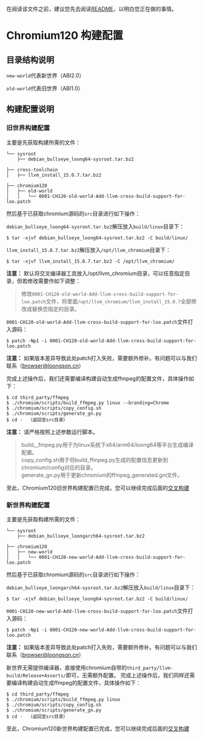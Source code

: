 在阅读该文件之前，建议您先去阅读[README](../#chromium-for-loongarch64-交叉构建)，以明白您正在做的事情。
# Chromium120 构建配置

## 目录结构说明

`new-world`代表新世界（ABI2.0）

`old-world`代表旧世界（ABI1.0）

## 构建配置说明

### 旧世界构建配置

主要是先获取构建所需的文件：

```
└── sysroot
    ├── debian_bullseye_loong64-sysroot.tar.bz2

├── cross-toolchain
│   ├── llvm_install_15.0.7.tar.bz2

├── chromium120
│   ├── old-world
│   │   └── 0001-CH120-old-world-Add-llvm-cross-build-support-for-loo.patch
```

然后基于已获取chromium源码的`src`目录进行如下操作：

`debian_bullseye_loong64-sysroot.tar.bz2`解压放入`build/linux`目录下：

```shell
$ tar -xjvf debian_bullseye_loong64-sysroot.tar.bz2 -C build/linux/
```

`llvm_install_15.0.7.tar.bz2`解压放入`/opt/llvm_chromium`目录下：

```shell
$ tar -xjvf llvm_install_15.0.7.tar.bz2 -C /opt/llvm_chromium/
```

**注意：** 默认将交叉编译器工具放入/opt/llvm_chromium目录，可以任意指定目录，但若修改需要作如下调整：

> 修改`0001-CH120-old-world-Add-llvm-cross-build-support-for-loo.patch`文件，将里面`/opt/llvm_chromium/llvm_install_15.0.7`全部修改成替换您指定的目录。

`0001-CH120-old-world-Add-llvm-cross-build-support-for-loo.patch`文件打入源码：

```shell
$ patch -Np1 -i 0001-CH120-old-world-Add-llvm-cross-build-support-for-loo.patch 
```

**注意：** 如果版本差异导致此处patch打入失败，需要额外修补。有问题可以与我们联系（browser@loongson.cn）

完成上述操作后，我们还需要编译构建自动生成ffmpeg的配置文件，具体操作如下：

```shell
$ cd third_party/ffmpeg
$ ./chromium/scripts/build_ffmpeg.py linux --branding=Chrome
$ ./chromium/scripts/copy_config.sh
$ ./chromium/scripts/generate_gn.py
$ cd -  （返回至src目录）
```
**注意：** 请严格按照上述参数运行脚本。
> build__fmpeg.py用于为linux系统下x64/arm64/loong64等平台生成编译配置。  
> copy_config.sh用于将build_ffmpeg.py生成的配置信息更新到chromium/config对应的目录。  
> generate_gn.py用于更新chromium的ffmpeg_generated.gni文件。

至此，Chromium120旧世界构建配置已完成，您可以继续完成后面的[交叉构建](../#三构建配置)

### 新世界构建配置

主要是先获取构建所需的文件：

```
└── sysroot
    ├── debian_bullseye_loongarch64-sysroot.tar.bz2

├── chromium120
│   ├── new-world
│   │   └── 0001-CH120-new-world-Add-llvm-cross-build-support-for-loo.patch
```

然后基于已获取chromium源码的`src`目录进行如下操作：

`debian_bullseye_loongarch64-sysroot.tar.bz2`解压放入`build/linux`目录下：

```shell
$ tar -xjvf debian_bullseye_loong64-sysroot.tar.bz2 -C build/linux/
```

`0001-CH120-new-world-Add-llvm-cross-build-support-for-loo.patch`文件打入源码：

```shell
$ patch -Np1 -i 0001-CH120-new-world-Add-llvm-cross-build-support-for-loo.patch 
```

**注意：** 如果版本差异导致此处patch打入失败，需要额外修补。有问题可以与我们联系（browser@loongson.cn）

新世界无需提供编译器，直接使用chromium自带的`third_party/llvm-build/Release+Asserts/`即可，无需额外配置。
完成上述操作后，我们同样还需要编译构建自动生成ffmpeg的配置文件，具体操作如下：

```shell
$ cd third_party/ffmpeg
$ ./chromium/scripts/build_ffmpeg.py linux
$ ./chromium/scripts/copy_config.sh
$ ./chromium/scripts/generate_gn.py
$ cd -  （返回至src目录）
```

至此，Chromium120新世界构建配置已完成，您可以继续完成后面的[交叉构建](../#三构建配置)
